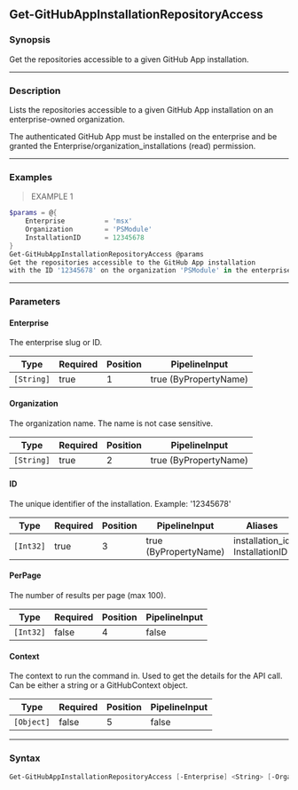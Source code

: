 Get-GitHubAppInstallationRepositoryAccess
-----------------------------------------

### Synopsis
Get the repositories accessible to a given GitHub App installation.

---

### Description

Lists the repositories accessible to a given GitHub App installation on an enterprise-owned organization.

The authenticated GitHub App must be installed on the enterprise and be granted the Enterprise/organization_installations (read) permission.

---

### Examples
> EXAMPLE 1

```PowerShell
$params = @{
    Enterprise          = 'msx'
    Organization        = 'PSModule'
    InstallationID      = 12345678
}
Get-GitHubAppInstallationRepositoryAccess @params
Get the repositories accessible to the GitHub App installation
with the ID '12345678' on the organization 'PSModule' in the enterprise 'msx'.
```

---

### Parameters
#### **Enterprise**
The enterprise slug or ID.

|Type      |Required|Position|PipelineInput        |
|----------|--------|--------|---------------------|
|`[String]`|true    |1       |true (ByPropertyName)|

#### **Organization**
The organization name. The name is not case sensitive.

|Type      |Required|Position|PipelineInput        |
|----------|--------|--------|---------------------|
|`[String]`|true    |2       |true (ByPropertyName)|

#### **ID**
The unique identifier of the installation.
Example: '12345678'

|Type     |Required|Position|PipelineInput        |Aliases                           |
|---------|--------|--------|---------------------|----------------------------------|
|`[Int32]`|true    |3       |true (ByPropertyName)|installation_id<br/>InstallationID|

#### **PerPage**
The number of results per page (max 100).

|Type     |Required|Position|PipelineInput|
|---------|--------|--------|-------------|
|`[Int32]`|false   |4       |false        |

#### **Context**
The context to run the command in. Used to get the details for the API call.
Can be either a string or a GitHubContext object.

|Type      |Required|Position|PipelineInput|
|----------|--------|--------|-------------|
|`[Object]`|false   |5       |false        |

---

### Syntax
```PowerShell
Get-GitHubAppInstallationRepositoryAccess [-Enterprise] <String> [-Organization] <String> [-ID] <Int32> [[-PerPage] <Int32>] [[-Context] <Object>] [<CommonParameters>]
```

